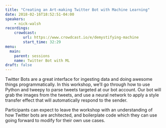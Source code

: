 ```yaml
---
title: "Creating an Art-making Twitter Bot with Machine Learning"
date: 2018-02-16T18:52:51-04:00
speakers:
    - nick-walsh
recordings:
    crowdcast:
        url: https://www.crowdcast.io/e/demystifying-machine
        start_time: 32:29
menu:
  main:
    parent: sessions
    name: Twitter Bot with ML
draft: false
---
```


Twitter Bots are a great interface for ingesting data and doing awesome things programmatically. In this workshop, we’ll go through how to use Python and tweepy to parse tweets targeted at our    bot account. Our bot will grab the images from the tweets, and use a neural network to apply a style transfer effect that will automatically respond to the sender.

Participants can expect to leave the workshop with an understanding of how Twitter bots are architected, and boilerplate code which they can use going forward to modify for their own use cases.